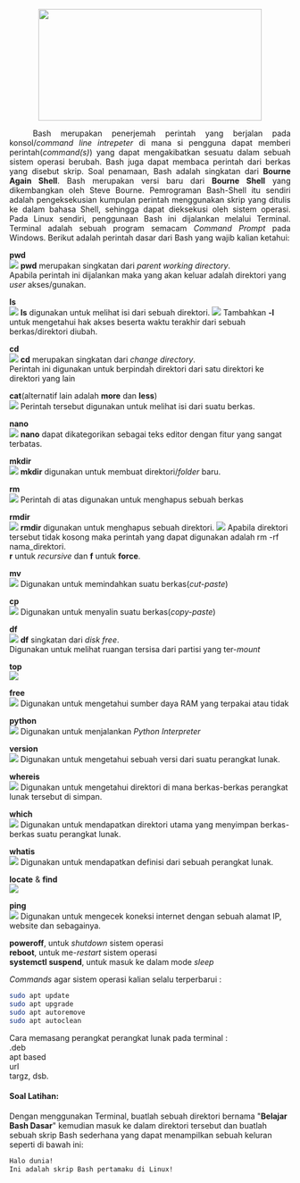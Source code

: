 <p align="center">
<img src="https://i.imgur.com/mrz6KQC.jpg" width=400 height=200>
</p>
<p align=justify>&emsp;&emsp;&emsp;Bash merupakan penerjemah perintah yang berjalan pada konsol/<i>command line intrepeter</i> di mana si pengguna dapat memberi perintah(<i>command(s)</i>) yang dapat mengakibatkan sesuatu dalam sebuah sistem operasi berubah. Bash juga dapat membaca perintah dari berkas yang disebut skrip. Soal penamaan, Bash adalah singkatan dari <b>Bourne Again Shell</b>. Bash merupakan versi baru dari <b>Bourne Shell</b> yang dikembangkan oleh Steve Bourne. Pemrograman Bash-Shell itu sendiri adalah pengeksekusian kumpulan perintah menggunakan skrip yang ditulis ke dalam bahasa Shell, sehingga dapat dieksekusi oleh sistem operasi. Pada Linux sendiri, penggunaan Bash ini dijalankan melalui Terminal. Terminal adalah sebuah program semacam <i>Command Prompt</i> pada Windows. Berikut adalah perintah dasar dari Bash yang wajib kalian ketahui:</p>

<strong>pwd</strong><br>
<img src="https://i.imgur.com/gD1p5AB.jpg">
<strong>pwd</strong> merupakan singkatan dari <i>parent working directory</i>.<br>
Apabila perintah ini dijalankan maka yang akan keluar adalah direktori yang <i>user</i> akses/gunakan.<br>

<strong>ls</strong><br>
<img src="https://i.imgur.com/tZ0tfy3.jpg">
<strong>ls</strong> digunakan untuk melihat isi dari sebuah direktori.
<img src="https://i.imgur.com/fdbgNRU.jpg">
Tambahkan <strong>-l</strong> untuk mengetahui hak akses beserta waktu terakhir dari sebuah berkas/direktori diubah.

<strong>cd</strong><br>
<img src="https://i.imgur.com/qpsMMXl.jpg">
<strong>cd</strong> merupakan singkatan dari <i>change directory</i>.<br>
Perintah ini digunakan untuk berpindah direktori dari satu direktori ke direktori yang lain

<strong>cat</strong>(alternatif lain adalah <strong>more</strong> dan <strong>less</strong>)<br>
<img src="https://i.imgur.com/NmvXtbW.jpg">
Perintah tersebut digunakan untuk melihat isi dari suatu berkas.

<strong>nano</strong><br>
<img src="https://i.imgur.com/kxKpeOc.jpg">
<strong>nano</strong> dapat dikategorikan sebagai teks editor dengan fitur yang sangat terbatas.<br>

<strong>mkdir</strong><br>
<img src="https://i.imgur.com/31GqdYN.jpg">
<strong>mkdir</strong> digunakan untuk membuat direktori/<i>folder</i> baru.

<strong>rm</strong><br>
<img src="https://i.imgur.com/lKqlFlA.jpg">
Perintah di atas digunakan untuk menghapus sebuah berkas

<strong>rmdir</strong><br>
<img src="https://i.imgur.com/iZZSk6J.jpg">
<strong>rmdir</strong> digunakan untuk menghapus sebuah direktori.
<img src="https://i.imgur.com/1lm23Mx.jpg">
Apabila direktori tersebut tidak kosong maka perintah yang dapat digunakan adalah <storng>rm -rf nama_direktori</strong>.<br>
<b>r</b> untuk <i>recursive</i> dan <b>f</b> untuk <b>force</b>.

<strong>mv</strong><br>
<img src="https://i.imgur.com/QhszljR.jpg">
Digunakan untuk memindahkan suatu berkas(<i>cut-paste</i>)

<strong>cp</strong><br>
<img src="https://i.imgur.com/MkFlgju.jpg">
Digunakan untuk menyalin suatu berkas(<i>copy-paste</i>)

<strong>df</strong><br>
<img src="https://i.imgur.com/7vAOTk0.jpg">
<strong>df</strong> singkatan dari <i>disk free</i>.<br>
Digunakan untuk melihat ruangan tersisa dari partisi yang ter-<i>mount</i>

<strong>top</strong><br>
<img src="https://i.imgur.com/Hisy2iL.jpg">

<strong>free</strong><br>
<img src="https://i.imgur.com/U1atX7t.jpg">
Digunakan untuk mengetahui sumber daya RAM yang terpakai atau tidak

<strong>python</strong><br>
<img src="https://i.imgur.com/MvFLai5.jpg">
Digunakan untuk menjalankan <i>Python Interpreter</i>

<strong>version</strong><br>
<img src="https://i.imgur.com/aVH4kFt.jpg">
Digunakan untuk mengetahui sebuah versi dari suatu perangkat lunak.

<strong>whereis</strong><br>
<img src="https://i.imgur.com/1f9urIx.jpg">
Digunakan untuk mengetahui direktori di mana berkas-berkas perangkat lunak tersebut di simpan.

<strong>which</strong><br>
<img src="https://i.imgur.com/WvLDD4t.jpg">
Digunakan untuk mendapatkan direktori utama yang menyimpan berkas-berkas suatu perangkat lunak.

<strong>whatis</strong><br>
<img src="https://i.imgur.com/ECiZDgB.jpg">
Digunakan untuk mendapatkan definisi dari sebuah perangkat lunak.

<strong>locate</strong> & <strong>find</strong><br>
<img src="https://i.imgur.com/U1q8HEX.jpg">

<strong>ping</strong><br>
<img src="https://i.imgur.com/U5qZttP.jpg">
Digunakan untuk mengecek koneksi internet dengan sebuah alamat IP, website dan sebagainya.

<strong>poweroff</strong>, untuk <i>shutdown</i> sistem operasi<br>
<strong>reboot</strong>, untuk me-<i>restart</i> sistem operasi<br>
<strong>systemctl suspend</strong>, untuk masuk ke dalam mode <i>sleep</i><br>

<i>Commands</i> agar sistem operasi kalian selalu terperbarui :<br>
```bash
sudo apt update
sudo apt upgrade
sudo apt autoremove
sudo apt autoclean
```
Cara memasang perangkat perangkat lunak pada terminal :<br>
.deb<br>
apt based<br>
url<br>
targz, dsb.
#### Soal Latihan:
Dengan menggunakan Terminal, buatlah sebuah direktori bernama "<b>Belajar Bash Dasar</b>" kemudian masuk ke dalam direktori tersebut dan buatlah sebuah skrip Bash sederhana yang dapat menampilkan sebuah keluran seperti di bawah ini:
```bash
Halo dunia!
Ini adalah skrip Bash pertamaku di Linux!
```
